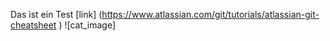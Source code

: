 Das ist ein Test [link] (https://www.atlassian.com/git/tutorials/atlassian-git-cheatsheet )
![cat_image] 